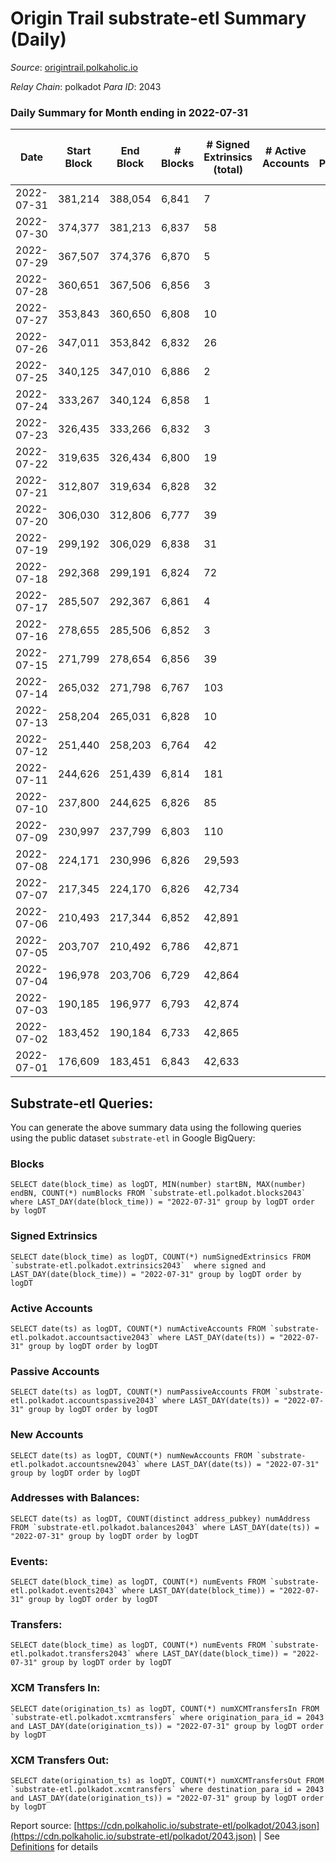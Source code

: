 # Origin Trail substrate-etl Summary (Daily)

_Source_: [origintrail.polkaholic.io](https://origintrail.polkaholic.io)

*Relay Chain*: polkadot
*Para ID*: 2043



### Daily Summary for Month ending in 2022-07-31


| Date | Start Block | End Block | # Blocks | # Signed Extrinsics (total) | # Active Accounts | # Passive | # New | # Addresses with Balances | # Events | # Transfers | # XCM Transfers In | # XCM Transfers Out | Issues | 
| ---- | ----------- | --------- | -------- | --------------------------- | ----------------- | --------- | ----- | ------------------------- | -------- | ----------- | ------------------ | ------------------- | ------ |
| 2022-07-31 | 381,214 | 388,054 | 6,841 | 7 |  |  |  | 2,833 | 13,945 | 203  |   |   |  |
| 2022-07-30 | 374,377 | 381,213 | 6,837 | 58 |  |  |  |  | 14,275 | 123  |   |   |  |
| 2022-07-29 | 367,507 | 374,376 | 6,870 | 5 |  |  |  |  | 13,892 | 109  |   |   |  |
| 2022-07-28 | 360,651 | 367,506 | 6,856 | 3 |  |  |  |  | 13,825 | 85  |   |   |  |
| 2022-07-27 | 353,843 | 360,650 | 6,808 | 10 |  |  |  |  | 13,924 | 225  |   |   |  |
| 2022-07-26 | 347,011 | 353,842 | 6,832 | 26 |  |  |  |  | 14,104 | 228  |   |   |  |
| 2022-07-25 | 340,125 | 347,010 | 6,886 | 2 |  |  |  |  | 13,830 | 36  |   |   |  |
| 2022-07-24 | 333,267 | 340,124 | 6,858 | 1 |  |  |  |  | 13,756 | 29  |   |   |  |
| 2022-07-23 | 326,435 | 333,266 | 6,832 | 3 |  |  |  |  | 13,753 | 62  |   |   |  |
| 2022-07-22 | 319,635 | 326,434 | 6,800 | 19 |  |  |  |  | 13,894 | 138  |   |   |  |
| 2022-07-21 | 312,807 | 319,634 | 6,828 | 32 |  |  |  |  | 14,043 | 123  |   |   |  |
| 2022-07-20 | 306,030 | 312,806 | 6,777 | 39 |  |  |  |  | 14,084 | 207  |   |   |  |
| 2022-07-19 | 299,192 | 306,029 | 6,838 | 31 |  |  |  |  | 14,151 | 227  |   |   |  |
| 2022-07-18 | 292,368 | 299,191 | 6,824 | 72 |  |  |  |  | 14,445 | 206  |   |   |  |
| 2022-07-17 | 285,507 | 292,367 | 6,861 | 4 |  |  |  |  | 13,874 | 116  |   |   |  |
| 2022-07-16 | 278,655 | 285,506 | 6,852 | 3 |  |  |  |  | 13,819 | 87  |   |   |  |
| 2022-07-15 | 271,799 | 278,654 | 6,856 | 39 |  |  |  |  | 14,211 | 180  |   |   |  |
| 2022-07-14 | 265,032 | 271,798 | 6,767 | 103 |  |  |  |  | 14,590 | 209  |   |   |  |
| 2022-07-13 | 258,204 | 265,031 | 6,828 | 10 |  |  |  |  | 13,985 | 247  |   |   |  |
| 2022-07-12 | 251,440 | 258,203 | 6,764 | 42 |  |  |  |  | 13,984 | 116  |   |   |  |
| 2022-07-11 | 244,626 | 251,439 | 6,814 | 181 |  |  |  |  | 15,393 | 357  |   |   |  |
| 2022-07-10 | 237,800 | 244,625 | 6,826 | 85 |  |  |  |  | 14,643 | 299  |   |   |  |
| 2022-07-09 | 230,997 | 237,799 | 6,803 | 110 |  |  |  |  | 14,944 | 450  |   |   |  |
| 2022-07-08 | 224,171 | 230,996 | 6,826 | 29,593 |  |  |  |  | 156,937 | 24,042  |   |   |  |
| 2022-07-07 | 217,345 | 224,170 | 6,826 | 42,734 |  |  |  |  | 173,986 | 32,128  |   |   |  |
| 2022-07-06 | 210,493 | 217,344 | 6,852 | 42,891 |  |  |  |  | 174,627 | 32,246  |   |   |  |
| 2022-07-05 | 203,707 | 210,492 | 6,786 | 42,871 |  |  |  |  | 174,442 | 32,254  |   |   |  |
| 2022-07-04 | 196,978 | 203,706 | 6,729 | 42,864 |  |  |  |  | 174,200 | 32,146  |   |   |  |
| 2022-07-03 | 190,185 | 196,977 | 6,793 | 42,874 |  |  |  |  | 174,444 | 32,232  |   |   |  |
| 2022-07-02 | 183,452 | 190,184 | 6,733 | 42,865 |  |  |  |  | 174,178 | 32,113  |   |   |  |
| 2022-07-01 | 176,609 | 183,451 | 6,843 | 42,633 |  |  |  |  | 158,863 | 31,968  |   |   |  |

## Substrate-etl Queries:
You can generate the above summary data using the following queries using the public dataset `substrate-etl` in Google BigQuery:


### Blocks
```
SELECT date(block_time) as logDT, MIN(number) startBN, MAX(number) endBN, COUNT(*) numBlocks FROM `substrate-etl.polkadot.blocks2043`  where LAST_DAY(date(block_time)) = "2022-07-31" group by logDT order by logDT
```


### Signed Extrinsics
```
SELECT date(block_time) as logDT, COUNT(*) numSignedExtrinsics FROM `substrate-etl.polkadot.extrinsics2043`  where signed and LAST_DAY(date(block_time)) = "2022-07-31" group by logDT order by logDT
```


### Active Accounts
```
SELECT date(ts) as logDT, COUNT(*) numActiveAccounts FROM `substrate-etl.polkadot.accountsactive2043` where LAST_DAY(date(ts)) = "2022-07-31" group by logDT order by logDT
```


### Passive Accounts
```
SELECT date(ts) as logDT, COUNT(*) numPassiveAccounts FROM `substrate-etl.polkadot.accountspassive2043` where LAST_DAY(date(ts)) = "2022-07-31" group by logDT order by logDT
```


### New Accounts
```
SELECT date(ts) as logDT, COUNT(*) numNewAccounts FROM `substrate-etl.polkadot.accountsnew2043` where LAST_DAY(date(ts)) = "2022-07-31" group by logDT order by logDT
```


### Addresses with Balances:
```
SELECT date(ts) as logDT, COUNT(distinct address_pubkey) numAddress FROM `substrate-etl.polkadot.balances2043` where LAST_DAY(date(ts)) = "2022-07-31" group by logDT order by logDT
```


### Events:
```
SELECT date(block_time) as logDT, COUNT(*) numEvents FROM `substrate-etl.polkadot.events2043` where LAST_DAY(date(block_time)) = "2022-07-31" group by logDT order by logDT
```


### Transfers:
```
SELECT date(block_time) as logDT, COUNT(*) numEvents FROM `substrate-etl.polkadot.transfers2043` where LAST_DAY(date(block_time)) = "2022-07-31" group by logDT order by logDT
```


### XCM Transfers In:
```
SELECT date(origination_ts) as logDT, COUNT(*) numXCMTransfersIn FROM `substrate-etl.polkadot.xcmtransfers` where origination_para_id = 2043 and LAST_DAY(date(origination_ts)) = "2022-07-31" group by logDT order by logDT
```


### XCM Transfers Out:
```
SELECT date(origination_ts) as logDT, COUNT(*) numXCMTransfersOut FROM `substrate-etl.polkadot.xcmtransfers` where destination_para_id = 2043 and LAST_DAY(date(origination_ts)) = "2022-07-31" group by logDT order by logDT
```



Report source: [https://cdn.polkaholic.io/substrate-etl/polkadot/2043.json](https://cdn.polkaholic.io/substrate-etl/polkadot/2043.json) | See [Definitions](/DEFINITIONS.md) for details
